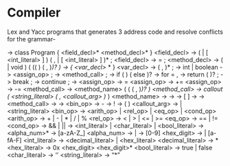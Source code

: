 # Compiler
Lex and Yacc programs that generates 3 address code and resolve conflicts for the grammar-

<program> -> class Program { <field_decl>* <method_decl>* } <field_decl> -> <type> (<id> | <id> [ <int_literal> ] ) ( , <id> | <id> [ <int_literal> ] )* ; <field_decl> -> <type> <id> = <literal> ; <method_decl> -> ( <type> | void ) <id> ( ((<type> <id>) ( , <type> <id>)*)? ) <block> <block> -> { <var_decl>* <statement>* } <var_decl> -> <type> <id> ( , <id>)* ; <type> -> int | boolean <statement> -> <location> <assign_op> <expr> ; <statement> -> <method_call> ; <statement> -> if ( <expr> ) <block> ( else <block> )? <statement> -> for <id> = <expr> , <expr> <block> <statement> -> return ( <expr> )? ; <statement> -> break ; <statement> -> continue ; <statement> -> <block> <assign_op> -> = <assign_op> -> += <assign_op> -> -= <method_call> -> <method_name> ( (<expr> ( , <expr> )*)? ) <method_call> -> callout ( <string_literal> ( , <callout_arg> )* ) <method_name> -> <id> <location> -> <id> <location> -> <id> [ <expr> ] <expr> -> <location> <expr> -> <method_call> <expr> -> <literal> <expr> -> <expr> <bin_op> <expr> <expr> -> - <expr> <expr> -> ! <expr> <expr> -> ( <expr> ) <callout_arg> -> <expr> | <string_literal> <bin_op> -> <arith_op> | <rel_op> | <eq_op> | <cond_op> <arith_op> -> + | - | * | / | % <rel_op> -> < | > | <= | >= <eq_op> -> == | != <cond_op> -> && | || <literal> -> <int_literal> | <char_literal> | <bool_literal>
<id> -> <alpha> <alpha_num>* <alpha> -> [a-zA-Z_] <alpha_num> -> <alpha> | <digit> <digit> -> [0-9] <hex_digit> -> <digit> | [a-fA-F] <int_literal> -> <decimal_literal> | <hex_literal> <decimal_literal> -> <digit> <digit>* <hex_literal> -> 0x <hex_digit> <hex_digit>* <bool_literal> -> true | false <char_literal> -> ‘<char>’ <string_literal> -> “<char>*”
